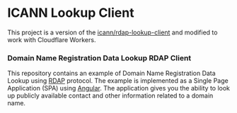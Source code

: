 # ICANN Lookup Client

This project is a version of the [icann/rdap-lookup-client](https://github.com/icann/rdap-lookup-client) and modified to work with Cloudflare Workers.

### Domain Name Registration Data Lookup RDAP Client

This repository contains an example of Domain Name Registration Data Lookup using [RDAP](https://www.icann.org/rdap)
protocol. The example is implemented as a Single Page Application (SPA) using [Angular](https://angular.io/).
The application gives you the ability to look up publicly available contact and other information related
to a domain name.
